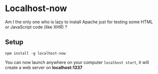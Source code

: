 Localhost-now
===

Am I the only one who is lazy to install Apache just for testing some HTML or JavaScript code (like XHR) ?


## Setup
`npm install -g localhost-now`

You can now launch anywhere on your computer `localhost start`, it will create a web server on **localhost:1337**


